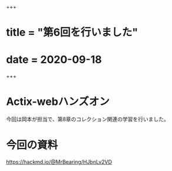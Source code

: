 +++
# title = "第6回を行いました"
# date = 2020-09-18
+++

# Actix-webハンズオン

今回は岡本が担当で、第8章のコレクション関連の学習を行いました。

# 今回の資料

https://hackmd.io/@MrBearing/HJbnLv2VD
